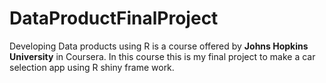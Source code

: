 # DataProductFinalProject

Developing Data products using R is a course offered by <strong>Johns Hopkins University</strong> in Coursera. In this course this is my final project to make a car selection app using R
shiny frame work.
